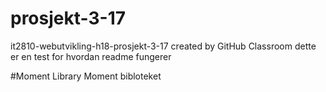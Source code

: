 # prosjekt-3-17
it2810-webutvikling-h18-prosjekt-3-17 created by GitHub Classroom
dette er en test for hvordan readme fungerer

#Moment Library
Moment bibloteket
